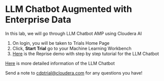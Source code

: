 # LLM Chatbot Augmented with Enterprise Data

In this lab, we will go through LLM Chatbot AMP using Cloudera AI

1. On login, you will be taken to Trials Home Page
2. Click, **Start Trial** go to your Machine Learning Workbench
3. [Here](https://app.getreprise.com/launch/MXxjDe6/) is the Reprise demo with step by step tutorial for the LLM Chatbot

[Here](https://github.com/cloudera/CML_AMP_LLM_Chatbot_Augmented_with_Enterprise_Data) is more detailed information of the LLM Chatbot

Send a note to cdptrial@cloudera.com for any questions you have!
